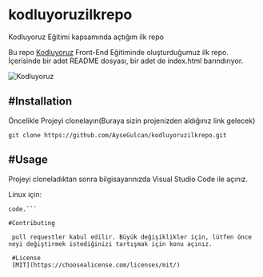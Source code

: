 # kodluyoruzilkrepo
Kodluyoruz Eğitimi kapsamında açtığım ilk repo


Bu repo [Kodluyoruz](https://www.kodluyoruz.org/) Front-End Eğitiminde oluşturduğumuz ilk repo. İçerisinde bir adet README dosyası, bir adet de index.html barındırıyor.

![Kodluyoruz](C:\Users\ASUS\Desktop\githubprojects\kodluyoruzilkrepo\img) 


#Installation
----
Öncelikle Projeyi clonelayın(Buraya sizin projenizden aldığınız link gelecek)

`git clone https://github.com/AyseGulcan/kodluyoruzilkrepo.git`


#Usage 
---
Projeyi cloneladıktan sonra bilgisayarınızda Visual Studio Code ile açınız.


Linux için:
```cd kodluyoruzilkrepo
code.```

#Contributing
 
 pull requestler kabul edilir. Büyük değişiklikler için, lütfen önce neyi değiştirmek istediğinizi tartışmak için konu açınız.

 #License
 [MIT](https://choosealicense.com/licenses/mit/)
